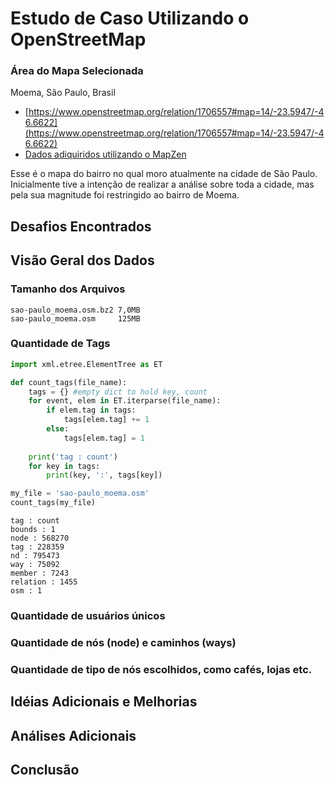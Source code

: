 # Estudo de Caso Utilizando o OpenStreetMap

### Área do Mapa Selecionada
Moema, São Paulo, Brasil

- [https://www.openstreetmap.org/relation/1706557#map=14/-23.5947/-46.6622](https://www.openstreetmap.org/relation/1706557#map=14/-23.5947/-46.6622)
- [Dados adiquiridos utilizando o MapZen](https://mapzen.com)

 Esse é o mapa do bairro no qual moro atualmente na cidade de São Paulo. Inicialmente tive a intenção de realizar a análise sobre toda a cidade, mas pela sua magnitude foi restringido ao bairro de Moema.

## Desafios Encontrados

## Visão Geral dos Dados

### Tamanho dos Arquivos
```
sao-paulo_moema.osm.bz2 7,0MB
sao-paulo_moema.osm     125MB
```  

### Quantidade de Tags
```python
import xml.etree.ElementTree as ET

def count_tags(file_name):
    tags = {} #empty dict to hold key, count
    for event, elem in ET.iterparse(file_name):
        if elem.tag in tags:
            tags[elem.tag] += 1
        else:
            tags[elem.tag] = 1
    
    print('tag : count')
    for key in tags:
        print(key, ':', tags[key])

my_file = 'sao-paulo_moema.osm'
count_tags(my_file)
```
```
tag : count
bounds : 1
node : 568270
tag : 228359
nd : 795473
way : 75092
member : 7243
relation : 1455
osm : 1
```

### Quantidade de usuários únicos
### Quantidade de nós (node) e caminhos (ways)
### Quantidade de tipo de nós escolhidos, como cafés, lojas etc.

## Idéias Adicionais e Melhorias

## Análises Adicionais

## Conclusão
